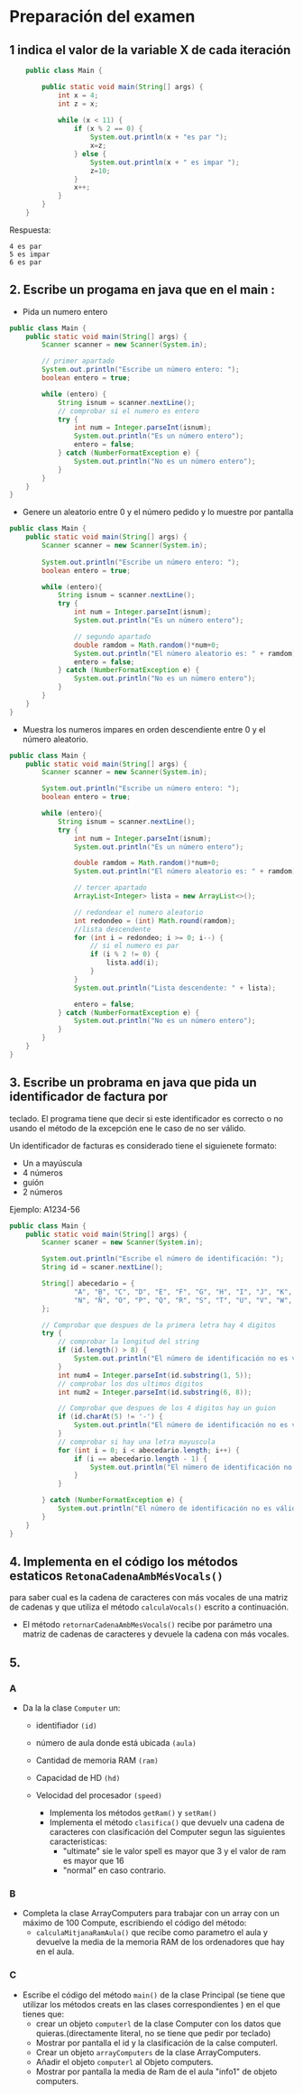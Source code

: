 # Preparación del examen

## 1 indica el valor de la variable X de cada iteración 
    
```java
    public class Main {

        public static void main(String[] args) {
            int x = 4;
            int z = x;
            
            while (x < 11) {
                if (x % 2 == 0) {
                    System.out.println(x + "es par ");
                    x=z;
                } else {
                    System.out.println(x + " es impar ");
                    z=10;
                }
                x++;
            }
        }
    }
```

Respuesta:

    4 es par
    5 es impar
    6 es par

## 2. Escribe un progama en java que en el main :
- Pida un numero entero 
```java
public class Main {
    public static void main(String[] args) {
        Scanner scanner = new Scanner(System.in);

        // primer apartado
        System.out.println("Escribe un número entero: ");
        boolean entero = true;

        while (entero) {
            String isnum = scanner.nextLine();
            // comprobar si el numero es entero
            try {
                int num = Integer.parseInt(isnum);
                System.out.println("Es un número entero");
                entero = false;
            } catch (NumberFormatException e) {
                System.out.println("No es un número entero");
            }
        }
    }
}
```


- Genere un aleatorio entre 0 y el número pedido y lo muestre por pantalla
```java
public class Main {
    public static void main(String[] args) {
        Scanner scanner = new Scanner(System.in);
        
        System.out.println("Escribe un número entero: ");
        boolean entero = true;

        while (entero){
            String isnum = scanner.nextLine();
            try {
                int num = Integer.parseInt(isnum);
                System.out.println("Es un número entero");

                // segundo apartado
                double ramdom = Math.random()*num+0;
                System.out.println("El número aleatorio es: " + ramdom);
                entero = false;
            } catch (NumberFormatException e) {
                System.out.println("No es un número entero");
            }
        }
    }
}
```

- Muestra los numeros impares en orden descendiente entre 0 y el número aleatorio.

```java
public class Main {
    public static void main(String[] args) {
        Scanner scanner = new Scanner(System.in);

        System.out.println("Escribe un número entero: ");
        boolean entero = true;

        while (entero){
            String isnum = scanner.nextLine();
            try {
                int num = Integer.parseInt(isnum);
                System.out.println("Es un número entero");

                double ramdom = Math.random()*num+0;
                System.out.println("El número aleatorio es: " + ramdom);

                // tercer apartado
                ArrayList<Integer> lista = new ArrayList<>();

                // redondear el numero aleatorio
                int redondeo = (int) Math.round(ramdom);
                //lista descendente
                for (int i = redondeo; i >= 0; i--) {
                    // si el numero es par
                    if (i % 2 != 0) {
                        lista.add(i);
                    }
                }
                System.out.println("Lista descendente: " + lista);

                entero = false;
            } catch (NumberFormatException e) {
                System.out.println("No es un número entero");
            }
        }
    }
}

```

##  3. Escribe un probrama en java que pida un identificador  de factura por 
teclado. El programa tiene que decir si este identificador es correcto o no 
usando el método de la excepción ene le caso de no ser válido.

Un identificador de facturas es considerado tiene el siguienete formato:
- Un    a mayúscula
- 4 números
- guión
- 2 números

Ejemplo: A1234-56

```java
public class Main {
    public static void main(String[] args) {
        Scanner scaner = new Scanner(System.in);

        System.out.println("Escribe el número de identificación: ");
        String id = scaner.nextLine();

        String[] abecedario = {
                "A", "B", "C", "D", "E", "F", "G", "H", "I", "J", "K", "L", "M",
                "N", "Ñ", "O", "P", "Q", "R", "S", "T", "U", "V", "W", "X", "Y", "Z"
        };

        // Comprobar que despues de la primera letra hay 4 digitos
        try {
            // comprobar la longitud del string
            if (id.length() > 8) {
                System.out.println("El número de identificación no es válido, debe tener 8 caracteres");
            }
            int num4 = Integer.parseInt(id.substring(1, 5));
            // comprobar los dos ultimos digitos
            int num2 = Integer.parseInt(id.substring(6, 8));

            // Comprobar que despues de los 4 digitos hay un guion
            if (id.charAt(5) != '-') {
                System.out.println("El número de identificación no es válido, despues de los 4 dígitos debe ir un guión");
            }
            // comprobar si hay una letra mayuscula
            for (int i = 0; i < abecedario.length; i++) {
                if (i == abecedario.length - 1) {
                    System.out.println("El número de identificación no es válido, la primera letra debe ser una letra mayúscula");
                }
            }

        } catch (NumberFormatException e) {
            System.out.println("El número de identificación no es válido, despues de la priemra letra debe ir un número de 4 dígitos");
        }
    }
}
```

## 4. Implementa en el código los métodos estaticos `RetonaCadenaAmbMésVocals()`
para saber cual es la cadena de caracteres con más vocales de una matriz de 
cadenas y que utiliza el método `calculaVocals()` escrito a continuación. 
- El método `retornarCadenaAmbMesVocals()` recibe por parámetro una matriz de cadenas
de caracteres y devuele la cadena con más vocales. 

## 5. 
### A
- Da la la clase `Computer` un:
  - identifiador `(id)`
  - número de aula donde está ubicada `(aula)`
  - Cantidad de memoria RAM `(ram)`
  - Capacidad de HD `(hd)`
  - Velocidad del procesador `(speed)`

    - Implementa los métodos `getRam()` y `setRam()`
    - Implementa el método `clasifica()` que devuelv una cadena de caracteres con clasificación del Computer segun las siguientes caracteristicas:
      - "ultimate" sie le valor spell es mayor que 3 y el valor de ram es mayor que 16
      - "normal" en caso contrario.

### B
- Completa la clase ArrayComputers para trabajar con un array con un máximo de 100 Compute, escribiendo el código del método:
  - `calculaMitjanaRamAula()` que recibe como parametro el aula y devuelve la media de la memoria RAM de los ordenadores que hay en el aula.

### C
- Escribe el código del método `main()` de la clase Principal (se tiene que utilizar 
los métodos creats en las clases correspondientes ) en el que tienes que: 
  - crear un objeto ``computerl`` de la clase Computer con los datos que quieras.(directamente literal, no se tiene que pedir por teclado)
  - Mostrar por pantalla el id y la clasificación de la calse computerl.
  - Crear un objeto ``arrayComputers`` de la clase ArrayComputers.
  - Añadir el objeto ``computerl`` al Objeto computers.
  - Mostrar por pantalla la media de Ram de el aula "info1" de objeto computers.